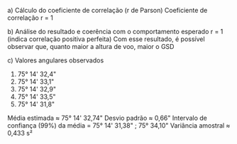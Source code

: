 a) Cálculo do coeficiente de correlação (r de Parson)
Coeficiente de correlação r = 1

b) Análise do resultado e coerência com o comportamento esperado
r = 1 (indica correlação positiva perfeita)
Com esse resultado, é possível observar que, quanto maior a altura de voo, maior o GSD

c) Valores angulares observados
1) 75° 14' 32,4"
2) 75° 14' 33,1"
3) 75° 14' 32,9"
4) 75° 14' 33,5"
5) 75° 14' 31,8"

Média estimada ≈ 75° 14' 32,74"
Desvio padrão ≈ 0,66"
Intervalo de confiança (99%) da média = 75° 14' 31,38" ; 75° 34,10"
Variância amostral ≈ 0,433 s²
